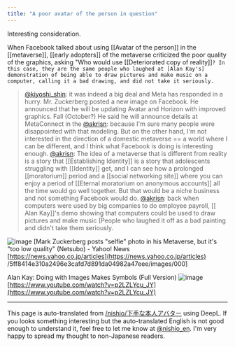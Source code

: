 ```yaml
---
title: "A poor avatar of the person in question"
---
```


Interesting consideration.

When Facebook talked about using [[Avatar of the person]] in the [[metaverse]], [[early adopters]] of the metaverse criticized the poor quality of the graphics, asking "Who would use [[Deteriorated copy of reality]]`? In this case, they are the same people who laughed at [Alan Kay's] demonstration of being able to draw pictures and make music on a computer, calling it a bad drawing, and did not take it seriously.`

> [@kiyoshi_shin](https://twitter.com/kiyoshi_shin/status/1560756364028555269): it was indeed a big deal and Meta has responded in a hurry. Mr. Zuckerberg posted a new image on Facebook. He announced that he will be updating Avatar and Horizon with improved graphics. Fall (October?) He said he will announce details at MetaConnect in the
> [@akrisn](https://twitter.com/akrisn/status/1560849110663512064?s=20&t=Vi9dpa3VlKgi82K3LG8RYg): because I'm sure many people were disappointed with that modeling. But on the other hand, I'm not interested in the direction of a domestic metaverse == a world where I can be different, and I think what Facebook is doing is interesting enough.
> [@akrisn](https://twitter.com/akrisn/status/1560850808890986496?s=20&t=Vi9dpa3VlKgi82K3LG8RYg): The idea of a metaverse that is different from reality is a story that [[Establishing Identity]] is a story that adolescents struggling with [[Identity]] get, and I can see how a prolonged [[moratorium]] period and a [[social networking site]] where you can enjoy a period of [[Eternal moratorium on anonymous accounts]] all the time would go well together. But that would be a niche business and not something Facebook would do.
> [@akrisn](https://twitter.com/akrisn/status/1560853730920083457?s=21&t=I8cr00NvH3eax5oUb_FcFw): back when computers were used by big companies to do employee payroll, [[ Alan Kay]]'s demo showing that computers could be used to draw pictures and make music [People who laughed it off as a bad painting and didn't take them seriously.

![image](https://gyazo.com/20995b55c5d9c299d063b4367811e092/thumb/1000)
[Mark Zuckerberg posts "selfie" photo in his Metaverse, but it's "too low quality" (Netsubo) - Yahoo! News [https://news.yahoo.co.jp/articles](https://news.yahoo.co.jp/articles) /5ff8414e310a2496e3cafd7d891da04982a47eee/images/000]

Alan Kay: Doing with Images Makes Symbols (Full Version)
![image](https://gyazo.com/ef45053ec3fe10cfe404278fa27ded00/thumb/1000)
[https://www.youtube.com/watch?v=p2LZLYcu_JY](https://www.youtube.com/watch?v=p2LZLYcu_JY)


---
This page is auto-translated from [/nishio/下手な本人アバター](https://scrapbox.io/nishio/下手な本人アバター) using DeepL. If you looks something interesting but the auto-translated English is not good enough to understand it, feel free to let me know at [@nishio_en](https://twitter.com/nishio_en). I'm very happy to spread my thought to non-Japanese readers.